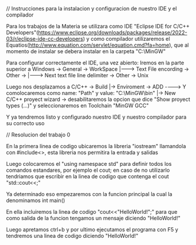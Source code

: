 // Instrucciones para la instalacion y configuracion de nuestro IDE y el compilador

Para los trabajos de la Materia se utilizara como IDE "Eclipse IDE for C/C++ Developers"(https://www.eclipse.org/downloads/packages/release/2022-03/r/eclipse-ide-cc-developers) y como compilador utilizaremos el Equatios(http://www.equation.com/servlet/equation.cmd?fa=home), que al momento de instalar se debera instalar en la carpeta "C:\MinGW"

Para configurar correctamente el IDE, una vez abierto:
Iremos en la parte superior a Windows -> General -> WorkSpace
                                                    |---> Text File encording -> Other ->
                                                    |---> Next text file line delimiter -> Other -> Unix

Luego nos desplazamos a C/C++ -> Build 
                                 |-> Enviroment -> ADD ----> Y comolocaremos como name: "Path" y value: "C:\MinGW\bin"                                                                                    |-> New C/C++ proyect wizard -> desabilitaremos la opcion que dice "Show proyect types (...)" y seleccionaremos en Toolchain "MinGW GCC"
                                 
Y ya tendremos listo y configurado nuestro IDE y nuestro compilador para su correcto uso         

// Resolucion del trabajo 0

En la primera línea de codigo ubicaremos la libreria "iostream" llamandola con #include<>, esta libreria nos permitira la entrada y salidas 

Luego colocaremos el "using namespace std" para definir todos los comandos estandares, por ejemplo el cout; en caso de no utilizarlo tendriamos que escribir en la linea de codigo que contenga el cout "std::cout<<;"

Ya determinado eso empezaremos con la funcion principal la cual la denominamos int main()

En ella incluiremos la linea de codigo "cout<<"HelloWorld!";" para que como salida de la funcion tengamos un mensaje diciendo "HelloWorld!"

Luego apretamos ctrl+b y por ultimo ejecutamos el programa con F5 y tendremos una linea de codigo diciendo "HelloWorld!"

